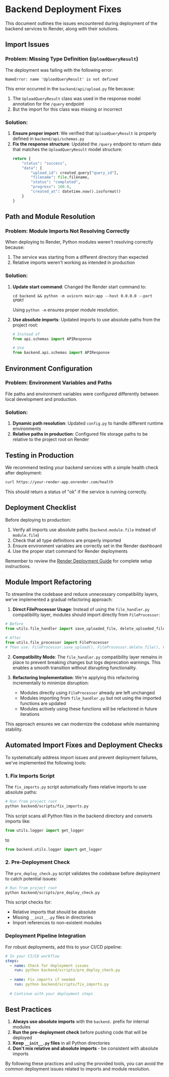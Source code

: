 # Backend Deployment Fixes

This document outlines the issues encountered during deployment of the backend services to Render, along with their solutions.

## Import Issues

### Problem: Missing Type Definition (`UploadQueryResult`)

The deployment was failing with the following error:
```
NameError: name 'UploadQueryResult' is not defined
```

This error occurred in the `backend/api/upload.py` file because:
1. The `UploadQueryResult` class was used in the response model annotation for the `/query` endpoint
2. But the import for this class was missing or incorrect

### Solution:

1. **Ensure proper import**: We verified that `UploadQueryResult` is properly defined in `backend/api/schemas.py`
2. **Fix the response structure**: Updated the `/query` endpoint to return data that matches the `UploadQueryResult` model structure:
   ```python
   return {
       "status": "success",
       "data": {
           "upload_id": created_query["query_id"],
           "filename": file.filename,
           "status": "completed",
           "progress": 100.0,
           "created_at": datetime.now().isoformat()
       }
   }
   ```

## Path and Module Resolution

### Problem: Module Imports Not Resolving Correctly

When deploying to Render, Python modules weren't resolving correctly because:
1. The service was starting from a different directory than expected
2. Relative imports weren't working as intended in production

### Solution:

1. **Update start command**: Changed the Render start command to:
   ```
   cd backend && python -m uvicorn main:app --host 0.0.0.0 --port $PORT
   ```
   Using `python -m` ensures proper module resolution.

2. **Use absolute imports**: Updated imports to use absolute paths from the project root:
   ```python
   # Instead of
   from api.schemas import APIResponse

   # Use
   from backend.api.schemas import APIResponse
   ```

## Environment Configuration

### Problem: Environment Variables and Paths

File paths and environment variables were configured differently between local development and production.

### Solution:

1. **Dynamic path resolution**: Updated `config.py` to handle different runtime environments
2. **Relative paths in production**: Configured file storage paths to be relative to the project root on Render

## Testing in Production

We recommend testing your backend services with a simple health check after deployment:

```bash
curl https://your-render-app.onrender.com/health
```

This should return a status of "ok" if the service is running correctly.

## Deployment Checklist

Before deploying to production:
1. Verify all imports use absolute paths (`backend.module.file` instead of `module.file`)
2. Check that all type definitions are properly imported
3. Ensure environment variables are correctly set in the Render dashboard
4. Use the proper start command for Render deployments

Remember to review the [Render Deployment Guide](./RENDER_DEPLOYMENT.md) for complete setup instructions.

## Module Import Refactoring

To streamline the codebase and reduce unnecessary compatibility layers, we've implemented a gradual refactoring approach:

1. **Direct FileProcessor Usage**: Instead of using the `file_handler.py` compatibility layer, modules should import directly from `FileProcessor`:

```python
# Before
from utils.file_handler import save_uploaded_file, delete_uploaded_file, get_file_info

# After
from utils.file_processor import FileProcessor
# Then use: FileProcessor.save_upload(), FileProcessor.delete_file(), FileProcessor.get_file_info()
```

2. **Compatibility Mode**: The `file_handler.py` compatibility layer remains in place to prevent breaking changes but logs deprecation warnings. This enables a smooth transition without disrupting functionality.

3. **Refactoring Implementation**: We're applying this refactoring incrementally to minimize disruption:
   - Modules directly using `FileProcessor` already are left unchanged
   - Modules importing from `file_handler.py` but not using the imported functions are updated
   - Modules actively using these functions will be refactored in future iterations

This approach ensures we can modernize the codebase while maintaining stability.

## Automated Import Fixes and Deployment Checks

To systematically address import issues and prevent deployment failures, we've implemented the following tools:

### 1. Fix Imports Script

The `fix_imports.py` script automatically fixes relative imports to use absolute paths:

```bash
# Run from project root
python backend/scripts/fix_imports.py
```

This script scans all Python files in the backend directory and converts imports like:
```python
from utils.logger import get_logger
```
to
```python
from backend.utils.logger import get_logger
```

### 2. Pre-Deployment Check

The `pre_deploy_check.py` script validates the codebase before deployment to catch potential issues:

```bash
# Run from project root
python backend/scripts/pre_deploy_check.py
```

This script checks for:
- Relative imports that should be absolute
- Missing `__init__.py` files in directories
- Import references to non-existent modules

### Deployment Pipeline Integration

For robust deployments, add this to your CI/CD pipeline:

```yaml
# In your CI/CD workflow
steps:
  - name: Check for deployment issues
    run: python backend/scripts/pre_deploy_check.py
  
  - name: Fix imports if needed
    run: python backend/scripts/fix_imports.py
    
  # Continue with your deployment steps
```

## Best Practices

1. **Always use absolute imports** with the `backend.` prefix for internal modules
2. **Run the pre-deployment check** before pushing code that will be deployed
3. **Keep `__init__.py` files** in all Python directories
4. **Don't mix relative and absolute imports** - be consistent with absolute imports

By following these practices and using the provided tools, you can avoid the common deployment issues related to imports and module resolution. 